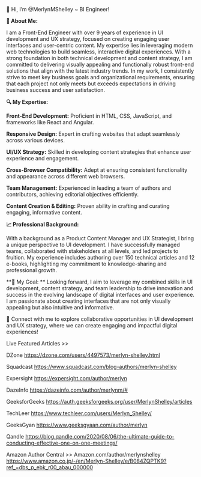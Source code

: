 👋 Hi, I’m @MerlynMShelley ~ BI Engineer!

**🌟 About Me:**

I am a Front-End Engineer with over 9 years of experience in UI development and UX strategy, focused on creating engaging user interfaces and user-centric content. My expertise lies in leveraging modern web technologies to build seamless, interactive digital experiences. With a strong foundation in both technical development and content strategy, I am committed to delivering visually appealing and functionally robust front-end solutions that align with the latest industry trends. In my work, I consistently strive to meet key business goals and organizational requirements, ensuring that each project not only meets but exceeds expectations in driving business success and user satisfaction.

**🔍 My Expertise:**

**Front-End Development:** Proficient in HTML, CSS, JavaScript, and frameworks like React and Angular.

**Responsive Design:** Expert in crafting websites that adapt seamlessly across various devices.

**UI/UX Strategy:** Skilled in developing content strategies that enhance user experience and engagement.

**Cross-Browser Compatibility:** Adept at ensuring consistent functionality and appearance across different web browsers.

**Team Management:** Experienced in leading a team of authors and contributors, achieving editorial objectives efficiently.

**Content Creation & Editing:** Proven ability in crafting and curating engaging, informative content.

**📈 Professional Background:**

With a background as a Product Content Manager and UX Strategist, I bring a unique perspective to UI development. I have successfully managed teams, collaborated with stakeholders at all levels, and led projects to fruition. My experience includes authoring over 150 technical articles and 12 e-books, highlighting my commitment to knowledge-sharing and professional growth.

**💼 My Goal:
**
Looking forward, I aim to leverage my combined skills in UI development, content strategy, and team leadership to drive innovation and success in the evolving landscape of digital interfaces and user experience. I am passionate about creating interfaces that are not only visually appealing but also intuitive and informative.

🔗 Connect with me to explore collaborative opportunities in UI development and UX strategy, where we can create engaging and impactful digital experiences!

Live Featured Articles >> 

DZone https://dzone.com/users/4497573/merlyn-shelley.html

Squadcast https://www.squadcast.com/blog-authors/merlyn-shelley

Expersight https://expersight.com/author/merlyn

DazeInfo https://dazeinfo.com/author/merlynm/#

GeeksforGeeks https://auth.geeksforgeeks.org/user/MerlynShelley/articles

TechLeer https://www.techleer.com/users/Merlyn_Shelley/

GeeksGyan https://www.geeksgyaan.com/author/merlyn

Qandle https://blog.qandle.com/2020/08/06/the-ultimate-guide-to-conducting-effective-one-on-one-meetings/

Amazon Author Central >> Amazon.com/author/merlynshelley https://www.amazon.co.jp/-/en/Merlyn-Shelley/e/B084ZQPTK9?ref_=dbs_p_ebk_r00_abau_000000

<!---
MerlynMShelley/MerlynMShelley is a ✨ special ✨ repository because its `README.md` (this file) appears on your GitHub profile.
You can click the Preview link to take a look at your changes.
--->
